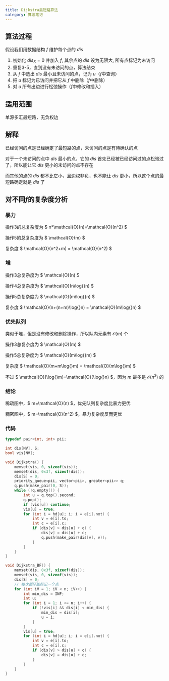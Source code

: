 ```yaml
---
title: Dijkstra最短路算法
category: 算法笔记
---
```


## 算法过程
假设我们用数据结构 $f$ 维护每个点的 $dis$
1. 初始化 $dis_S=0$ 并加入 $f$, 其余点的 $dis$ 设为无限大, 所有点标记为未访问
2. 重复3-5，直到没有未访问的点，算法结束
3. 从 $f$ 中选出 $dis$ 最小且未访问的点，记为 $u$（$f$中查询）
4. 把 $u$ 标记为已访问并把它从 $f$ 中删除（$f$中删除）
5. 对 $u$ 所有出边进行松弛操作（$f$中修改和插入）

## 适用范围
单源多汇最短路，无负权边

## 解释

已经访问的点是已经确定了最短路的点，未访问的点是有待确认的点

对于一个未访问的点中 $dis$ 最小的点，它的 $dis$ 首先已经被已经访问过的点松弛过了，所以能让它 $dis$ 更小的未访问的点不存在

而其他的点的 $dis$ 都不比它小，且边权非负，也不能让 $dis$ 更小，所以这个点的最短路确定就是 $dis$ 了

## 对不同$f$的复杂度分析

### 暴力

操作3的总复杂度为 $ n*\mathcal{O}(n)=\mathcal{O}(n^2) $

操作5的总复杂度为 $ \mathcal{O}(m) $

复杂度 $ \mathcal{O}(n^2+m) = \mathcal{O}(n^2) $

### 堆

操作3总复杂度为 $ \mathcal{O}(n) $

操作4总复杂度为 $ \mathcal{O}(n\log{}n) $

操作5总复杂度为 $ \mathcal{O}(m\log{}n) $

复杂度 $ \mathcal{O}(n+(n+m)\log{}n) = \mathcal{O}(m\log{}n) $

### 优先队列

类似于堆，但是没有修改和删除操作，所以队内元素有 $\mathcal{O}(m)$ 个

操作3总复杂度为 $ \mathcal{O}(m) $

操作5总复杂度为 $ \mathcal{O}(m\log{}m) $

复杂度 $ \mathcal{O}(m+m\log{}m) = \mathcal{O}(m\log{}m) $

不过 $ \mathcal{O}(\log{}m)=\mathcal{O}(\log{}n) $，因为 $m$ 最多是 $\mathcal{O}(n^2)$ 的

### 结论

稀疏图中，$ m=\mathcal{O}(n) $，优先队列复杂度比暴力更优

稠密图中，$ m=\mathcal{O}(n^2) $，暴力复杂度反而更优

### 代码
```cpp
typedef pair<int, int> pii;

int dis[NV], S;
bool vis[NV];

void Dijkstra() {
    memset(vis, 0, sizeof(vis));
    memset(dis, 0x3f, sizeof(dis));
    dis[S] = 0;
    priority_queue<pii, vector<pii>, greater<pii>> q;
    q.push(make_pair(0, S));
    while (!q.empty()) {
        int u = q.top().second;
        q.pop();
        if (vis[u]) continue;
        vis[u] = true;
        for (int i = hd[u]; i; i = e[i].nxt) {
            int v = e[i].to;
            int c = e[i].c;
            if (dis[v] > dis[u] + c) {
                dis[v] = dis[u] + c;
                q.push(make_pair(dis[v], v));
            }
        }
    }
}

void Dijkstra_BF() {
    memset(dis, 0x3f, sizeof(dis));
    memset(vis, 0, sizeof(vis));
    dis[S] = 0;
    // 每次循环能标记一个点
    for (int iV = 1; iV < n; iV++) {
        int min_dis = INF;
        int u;
        for (int i = 1; i <= n; i++) {
            if (!vis[i] && dis[i] < min_dis) {
                min_dis = dis[i];
                u = i;
            }
        }
        vis[u] = true;
        for (int i = hd[u]; i; i = e[i].nxt) {
            int v = e[i].to;
            int c = e[i].c;
            if (dis[v] > dis[u] + c) {
                dis[v] = dis[u] + c;
            }
        }
    }
}
```
